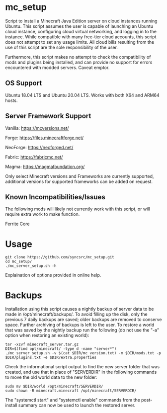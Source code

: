 # mc_setup
Script to install a Minecraft Java Edition server on cloud instances running Ubuntu. This script assumes the user is capable of launching an Ubuntu cloud instance, configuring cloud virtual networking, and logging in to the instance. While compatible with many free-tier cloud accounts, this script does not attempt to set any usage limits. All cloud bills resulting from the use of this script are the sole responsibility of the user.

Furthermore, this script makes no attempt to check the compatibility of mods and plugins being installed, and can provide no support for errors encountered with modded servers. Caveat emptor.

## OS Support
Ubuntu 18.04 LTS and Ubuntu 20.04 LTS. Works with both X64 and ARM64 hosts.

## Server Framework Support
Vanilla: https://mcversions.net/

Forge: https://files.minecraftforge.net/

NeoForge: https://neoforged.net/

Fabric: https://fabricmc.net/

Magma: https://magmafoundation.org/

Only select Minecraft versions and Frameworks are currently supported, additional versions for supported frameworks can be added on request. 

## Known Incompatibilities/Issues

The following mods will likely not currently work with this script, or will require extra work to make function.

Ferrite Core

# Usage
```
git clone https://github.com/syncsrc/mc_setup.git
cd mc_setup/
./mc_server_setup.sh -h
```

Explaination of options provided in online help.


# Backups
Installation using this script causes a nightly backup of server data to be made in /opt/minecraft/backups/. To avoid filling up the disk, only the previous 7 daily backups are saved; older backups are removed to conserve space. Further archiving of backups is left to the user. To restore a world that was saved by the nightly backup run the following (do not use the "-a" option when restoring an existing world):

```
tar -xzvf minecraft_server.tar.gz
DIR=$(find opt/minecraft/ -type d -name "server*")
./mc_server_setup.sh -v $(cat $DIR/mc_version.txt) -m $DIR/mods.txt -p $DIR/plugins.txt -e $DIR/extra.properties
```

Check the informational script output to find the new server folder that was created, and use that in place of "SERVERDIR" in the following commands to move the old world data to the new folder:

```
sudo mv $DIR/world /opt/minecraft/SERVERDIR/
sudo chown -R minecraft.minecraft /opt/minecraft/SERVERDIR/
```

The "systemctl start" and "systemctl enable" commands from the post-install summary can now be used to launch the restored server.
